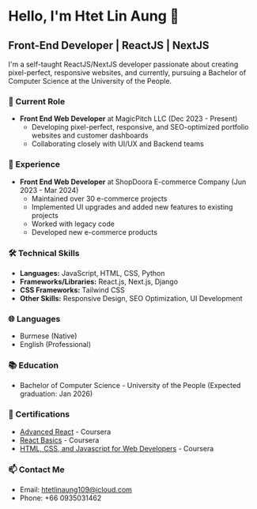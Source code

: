 # Hello, I'm Htet Lin Aung 👋

## Front-End Developer | ReactJS | NextJS

I'm a self-taught ReactJS/NextJS developer passionate about creating pixel-perfect, responsive websites, and currently, pursuing a Bachelor of Computer Science at the University of the People.

### 🔭 Current Role
- **Front End Web Developer** at MagicPitch LLC (Dec 2023 - Present)
  - Developing pixel-perfect, responsive, and SEO-optimized portfolio websites and customer dashboards
  - Collaborating closely with UI/UX and Backend teams

### 🏢 Experience
- **Front End Web Developer** at ShopDoora E-commerce Company (Jun 2023 - Mar 2024)
  - Maintained over 30 e-commerce projects
  - Implemented UI upgrades and added new features to existing projects
  - Worked with legacy code
  - Developed new e-commerce products

### 🛠 Technical Skills
- **Languages:** JavaScript, HTML, CSS, Python
- **Frameworks/Libraries:** React.js, Next.js, Django
- **CSS Frameworks:** Tailwind CSS
- **Other Skills:** Responsive Design, SEO Optimization, UI Development

### 🌐 Languages
- Burmese (Native)
- English (Professional)

### 📚 Education
- Bachelor of Computer Science - University of the People (Expected graduation: Jan 2026)

### 📜 Certifications
- [Advanced React](https://www.coursera.org/account/accomplishments/certificate/GZRW3XD73TKV) - Coursera
- [React Basics](https://www.coursera.org/account/accomplishments/certificate/3EDRW2J57KS2) - Coursera
- [HTML, CSS, and Javascript for Web Developers](https://www.coursera.org/account/accomplishments/certificate/D4WQZBBGDSE6) - Coursera

### 📫 Contact Me
- Email: htetlinaung109@icloud.com
- Phone: +66 0935031462
